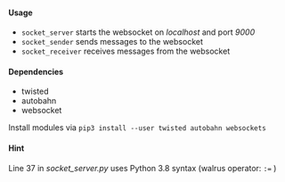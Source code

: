 #### Usage
* `socket_server` starts the websocket on _localhost_ and port _9000_
* `socket_sender` sends messages to the websocket
* `socket_receiver` receives messages from the websocket

#### Dependencies
* twisted
* autobahn
* websocket

Install modules via `pip3 install --user twisted autobahn websockets`

#### Hint
Line 37 in _socket_server.py_ uses Python 3.8 syntax (walrus operator: `:=` )<br>
